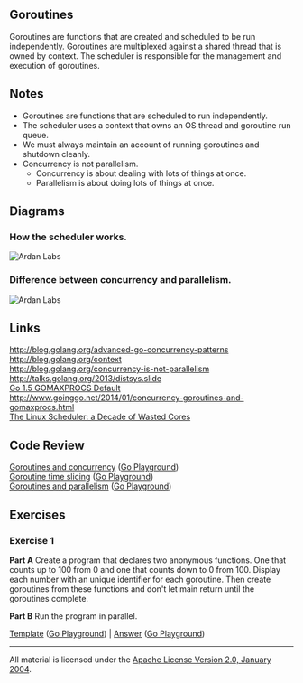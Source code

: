## Goroutines

Goroutines are functions that are created and scheduled to be run independently. Goroutines are multiplexed against a shared thread that is owned by context. The scheduler is responsible for the management and execution of goroutines.

## Notes

* Goroutines are functions that are scheduled to run independently.
* The scheduler uses a context that owns an OS thread and goroutine run queue.
* We must always maintain an account of running goroutines and shutdown cleanly.
* Concurrency is not parallelism.
	* Concurrency is about dealing with lots of things at once.
	* Parallelism is about doing lots of things at once.

## Diagrams

### How the scheduler works.

![Ardan Labs](scheduler.png)

### Difference between concurrency and parallelism.

![Ardan Labs](parallel.png)

## Links

http://blog.golang.org/advanced-go-concurrency-patterns  
http://blog.golang.org/context  
http://blog.golang.org/concurrency-is-not-parallelism  
http://talks.golang.org/2013/distsys.slide  
[Go 1.5 GOMAXPROCS Default](https://docs.google.com/document/d/1At2Ls5_fhJQ59kDK2DFVhFu3g5mATSXqqV5QrxinasI/edit)  
http://www.goinggo.net/2014/01/concurrency-goroutines-and-gomaxprocs.html  
[The Linux Scheduler: a Decade of Wasted Cores](http://www.ece.ubc.ca/~sasha/papers/eurosys16-final29.pdf)

## Code Review

[Goroutines and concurrency](example1/example1.go) ([Go Playground](http://play.golang.org/p/eV4l2JqLZL))  
[Goroutine time slicing](example2/example2.go) ([Go Playground](http://play.golang.org/p/8NwVeZG6IB))  
[Goroutines and parallelism](example3/example3.go) ([Go Playground](http://play.golang.org/p/Bvk_ZwxJVh))

## Exercises

### Exercise 1

**Part A** Create a program that declares two anonymous functions. One that counts up to 100 from 0 and one that counts down to 0 from 100. Display each number with an unique identifier for each goroutine. Then create goroutines from these functions and don't let main return until the goroutines complete.

**Part B** Run the program in parallel.

[Template](exercises/template1/template1.go) ([Go Playground](http://play.golang.org/p/xv15yVM2yE)) | 
[Answer](exercises/exercise1/exercise1.go) ([Go Playground](http://play.golang.org/p/87OanzQcg4))
___
All material is licensed under the [Apache License Version 2.0, January 2004](http://www.apache.org/licenses/LICENSE-2.0).
